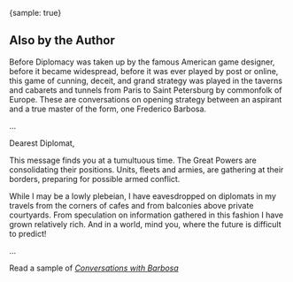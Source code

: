 {sample: true}
## Also by the Author 

Before Diplomacy was taken up by the famous American game designer, before it became widespread, before it was ever played by post or online, this game of cunning, deceit, and grand strategy was played in the taverns and cabarets and tunnels from Paris to Saint Petersburg by commonfolk of Europe. These are conversations on opening strategy between an aspirant and a true master of the form, one Frederico Barbosa.

...

Dearest Diplomat,

This message finds you at a tumultuous time. The Great Powers are consolidating their positions. Units, fleets and armies, are gathering at their borders, preparing for possible armed conflict.  

While I may be a lowly plebeian, I have eavesdropped on diplomats in my travels from the corners of cafes and from balconies above private courtyards. From speculation on information gathered in this fashion I have grown relatively rich. And in a world, mind you, where the future is difficult to predict! 

...

Read a sample of [_*Conversations with Barbosa*_](https://leanpub.com/diplomacy) 
